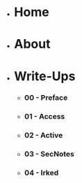 * # Home
* # About
* # Write-Ups
  * ### 00 - Preface
  * ### 01 - Access
  * ### 02 - Active
  * ### 03 - SecNotes
  * ### 04 - Irked

